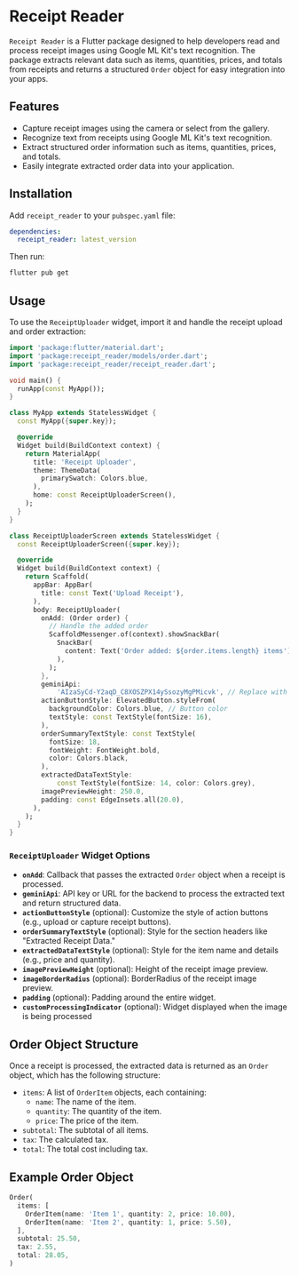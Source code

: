 # Receipt Reader

`Receipt Reader` is a Flutter package designed to help developers read and process receipt images using Google ML Kit's text recognition. The package extracts relevant data such as items, quantities, prices, and totals from receipts and returns a structured `Order` object for easy integration into your apps.

## Features

- Capture receipt images using the camera or select from the gallery.
- Recognize text from receipts using Google ML Kit's text recognition.
- Extract structured order information such as items, quantities, prices, and totals.
- Easily integrate extracted order data into your application.

## Installation

Add `receipt_reader` to your `pubspec.yaml` file:

```yaml
dependencies:
  receipt_reader: latest_version
```

Then run:

```bash
flutter pub get
```

## Usage

To use the `ReceiptUploader` widget, import it and handle the receipt upload and order extraction:

```dart
import 'package:flutter/material.dart';
import 'package:receipt_reader/models/order.dart';
import 'package:receipt_reader/receipt_reader.dart';

void main() {
  runApp(const MyApp());
}

class MyApp extends StatelessWidget {
  const MyApp({super.key});

  @override
  Widget build(BuildContext context) {
    return MaterialApp(
      title: 'Receipt Uploader',
      theme: ThemeData(
        primarySwatch: Colors.blue,
      ),
      home: const ReceiptUploaderScreen(),
    );
  }
}

class ReceiptUploaderScreen extends StatelessWidget {
  const ReceiptUploaderScreen({super.key});

  @override
  Widget build(BuildContext context) {
    return Scaffold(
      appBar: AppBar(
        title: const Text('Upload Receipt'),
      ),
      body: ReceiptUploader(
        onAdd: (Order order) {
          // Handle the added order
          ScaffoldMessenger.of(context).showSnackBar(
            SnackBar(
              content: Text('Order added: ${order.items.length} items'),
            ),
          );
        },
        geminiApi:
            'AIzaSyCd-Y2aqD_C8XOSZPX14ySsozyMgPMicvk', // Replace with your API URL
        actionButtonStyle: ElevatedButton.styleFrom(
          backgroundColor: Colors.blue, // Button color
          textStyle: const TextStyle(fontSize: 16),
        ),
        orderSummaryTextStyle: const TextStyle(
          fontSize: 18,
          fontWeight: FontWeight.bold,
          color: Colors.black,
        ),
        extractedDataTextStyle:
            const TextStyle(fontSize: 14, color: Colors.grey),
        imagePreviewHeight: 250.0,
        padding: const EdgeInsets.all(20.0),
      ),
    );
  }
}

```

### `ReceiptUploader` Widget Options

- **`onAdd`**: Callback that passes the extracted `Order` object when a receipt is processed.
- **`geminiApi`**: API key or URL for the backend to process the extracted text and return structured data.
- **`actionButtonStyle`** (optional): Customize the style of action buttons (e.g., upload or capture receipt buttons).
- **`orderSummaryTextStyle`** (optional): Style for the section headers like "Extracted Receipt Data."
- **`extractedDataTextStyle`** (optional): Style for the item name and details (e.g., price and quantity).
- **`imagePreviewHeight`** (optional): Height of the receipt image preview.
- **`imageBorderRadius`** (optional): BorderRadius of the receipt image preview.
- **`padding`** (optional): Padding around the entire widget.
- **`customProcessingIndicator`** (optional): Widget displayed when the image is being processed

## Order Object Structure

Once a receipt is processed, the extracted data is returned as an `Order` object, which has the following structure:

- `items`: A list of `OrderItem` objects, each containing:
  - `name`: The name of the item.
  - `quantity`: The quantity of the item.
  - `price`: The price of the item.
- `subtotal`: The subtotal of all items.
- `tax`: The calculated tax.
- `total`: The total cost including tax.

## Example Order Object

```dart
Order(
  items: [
    OrderItem(name: 'Item 1', quantity: 2, price: 10.00),
    OrderItem(name: 'Item 2', quantity: 1, price: 5.50),
  ],
  subtotal: 25.50,
  tax: 2.55,
  total: 28.05,
)
```
